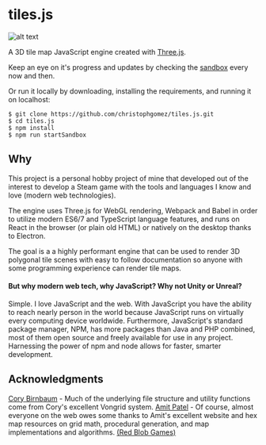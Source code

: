 # tiles.js
![alt text](https://raw.githubusercontent.com/christophgomez/tiles.js/master/map.png)

A 3D tile map JavaScript engine created with [Three.js](https://threejs.org/). 

Keep an eye on it's progress and updates by checking the [sandbox](https://christophgomez.github.io/tiles.js/) every now and then.

Or run it locally by downloading, installing the requirements, and running it on localhost: 
```
$ git clone https://github.com/christophgomez/tiles.js.git
$ cd tiles.js
$ npm install
$ npm run startSandbox
```

## Why
This project is a personal hobby project of mine that developed out of the interest to develop a Steam game with the tools and languages I know and love (modern web technologies).

The engine uses Three.js for WebGL rendering, Webpack and Babel in order to utilize modern ES6/7 and TypeScript language features, and runs on React in the browser (or plain old HTML) or natively on the desktop thanks to Electron. 

The goal is a a highly performant engine that can be used to render 3D polygonal tile scenes with easy to follow documentation so anyone with some programming experience can render tile maps.

#### But why modern web tech, why JavaScript? Why not Unity or Unreal?
Simple. I love JavaScript and the web. With JavaScript you have the ability to reach nearly person in the world because JavaScript runs on virtually every computing device worldwide. Furthermore, JavaScript's standard package manager, NPM, has more packages than Java and PHP combined, most of them open source and freely available for use in any project. Harnessing the power of npm and node allows for faster, smarter development. 



## Acknowledgments
[Cory Birnbaum](https://github.com/vonWolfehaus) - Much of the underlying file structure and utility functions come from Cory's excellent Vongrid system.
[Amit Patel](https://github.com/amitp) - Of course, almost everyone on the web owes some thanks to Amit's excellent website and hex map resources on grid math, procedural generation, and map implementations and algorithms. [(Red Blob Games)](https://www.redblobgames.com/) 

